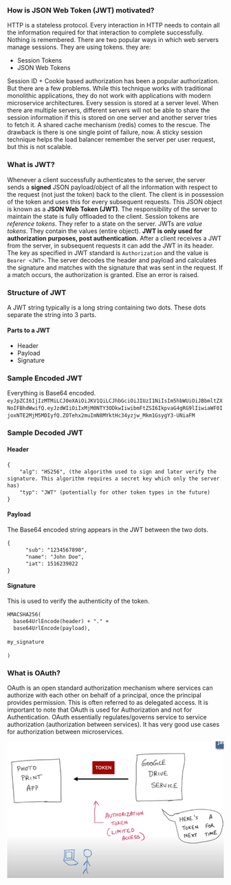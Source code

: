 ### How is JSON Web Token (JWT) motivated?
HTTP is a stateless protocol. Every interaction in HTTP needs to contain all the information required for that interaction to complete successfully. Nothing is remembered.
There are two popular ways in which web servers manage sessions. They are using tokens. they are:
* Session Tokens
* JSON Web Tokens

Session ID + Cookie based authorization has been a popular authorization. But there are a few problems. While this technique works with traditional monolithic applications, they do not work with applications with modern microservice architectures. 
Every session is stored at a server level. When there are multiple servers, different servers will not be able to share the session information if this is stored on one server and another server tries to fetch it. A shared cache mechanism (redis) comes to the rescue. The drawback is there is one single point of failure, now. 
A sticky session technique helps the load balancer remember the server per user request, but this is not scalable.

### What is JWT?
Whenever a client successfully authenticates to the server, the server sends a **signed** JSON payload/object of all the information with respect to the request (not just the token) back to the client. The client is in possession of the token and uses this for every subsequent requests. This JSON object is known as a **JSON Web Token (JWT)**. The responsibility of the server to maintain the state is fully offloaded to the client. 
Session tokens are _reference tokens_. They refer to a state on the server. JWTs are _value tokens_. They contain the values (entire object). **JWT is only used for authorization purposes, post authentication.**
After a client receives a JWT from the server, in subsequent requests it can add the JWT in its header. The key as specified in JWT standard is `Authorization` and the value is `Bearer <JWT>`.
The server decodes the header and payload and calculates the signature and matches with the signature that was sent in the request. If a match occurs, the authorization is granted. Else an error is raised.

### Structure of JWT
A JWT string typically is a long string containing two dots. These dots separate the string into 3 parts. 

#### Parts to a JWT
 * Header
 * Payload
 * Signature
 
### Sample Encoded JWT
Everything is Base64 encoded. 
`eyJpZCI6IjIzMTMiLCJ0eXAiOiJKV1QiLCJhbGciOiJIUzI1NiIsIm5hbWUiOiJBbmltZXNoIFBhdWwifQ.eyJzdWIiOiIxMjM0NTY3ODkwIiwibmFtZSI6IkpvaG4gRG9lIiwiaWF0IjoxNTE2MjM5MDIyfQ.ZOTehx2muImN8MYktHc34yzjw_Mkm1GsygY3-UNiaFM`

### Sample Decoded JWT
#### Header
```
{
    "alg": "HS256", (the algorithm used to sign and later verify the signature. This algorithm requires a secret key which only the server has)
    "typ": "JWT" (potentially for other token types in the future)
}
```
#### Payload
The Base64 encoded string appears in the JWT between the two dots. 
```
{
      "sub": "1234567890",
      "name": "John Doe",
      "iat": 1516239022
}
```
#### Signature
This is used to verify the authenticity of the token.
```
HMACSHA256(
  base64UrlEncode(header) + "." +
  base64UrlEncode(payload),
  
my_signature

)
```

### What is OAuth?
OAuth is an open standard authorization mechanism where services can authorize with each other on behalf of a principal, once the principal provides permission. This is often referred to as delegated access. It is important to note that OAuth is used for Authorization and not for Authentication. OAuth essentially regulates/governs service to service authorization (authorization between services). It has very good use cases for authorization between microservices.

![OAuthExample](OAuthExample.png)
